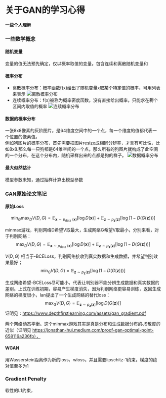 # 关于GAN的学习心得

**一些个人理解**

### 一些数学概念

#### 随机变量
变量的值无法预先确定，仅以概率取值的变量，包含连续和离散随机变量和

#### 概率分布
- 离散概率分布：概率函数f(x)给出了随机变量x取某个特定值的概率，可用列表来表示
![离散概率分布](https://pic1.zhimg.com/80/v2-c8a89985d152b0337511bf8dd43aec44_1440w.jpg)
- 连续概率分布：f(x)被称为概率密度函数，没有直接给出概率，只能求在耨个区间内取值的概率
![连续概率分布](https://pic1.zhimg.com/80/v2-2ffd2245ebc32c480eab316c2194afc0_1440w.jpg)

#### 数据的概率分布
一张8x8像素的灰阶图片，是64维度空间中的一个点，每一个维度的值都代表一个位置的像素值。  
例如狗图片的概率分布，首先需要把图片resize成相同分辨率，才具有可比性，比如8x8.那么每一只狗都是64维空间的一个点，那么所有的狗图片就构成了此空间的一个分布，在这个分布内，随机采样出来的点都是狗的样子。
![数据概率分布](https://pic3.zhimg.com/80/v2-9807e30da8f358096f43e4dfc223dee2_1440w.jpg)

#### 最大似然估计
模型参数未知，通过抽样计算出模型参数

### GAN原始论文笔记
#### 原始Loss
$$
\min _{G} \max _{D} V(D, G)=\mathbb{E}_{\boldsymbol{x} \sim p_{\text {data }}(\boldsymbol{x})}[\log D(\boldsymbol{x})]+\mathbb{E}_{\boldsymbol{z} \sim p_{\boldsymbol{z}}(\boldsymbol{z})}[\log (1-D(G(\boldsymbol{z})))]
$$

minmax游戏，判别网络D希望V取最大，生成网络G希望V取最小，分别来看，对于判别网络：
$$\max _{D} V(D, G)=\mathbb{E}_{\boldsymbol{x} \sim p_{\text {data }}(\boldsymbol{x})}[\log D(\boldsymbol{x})]+\mathbb{E}_{\boldsymbol{z} \sim p_{\boldsymbol{z}}(\boldsymbol{z})}[\log (1-D(G(\boldsymbol{z})))]$$

$V(D,G)$ 相当于-BCELoss，判别网络接收到真实数据和生成数据，并希望判别效果最好；
$$
\min _{G} V(D, G)=\mathbb{E}_{\boldsymbol{z} \sim p_{\boldsymbol{z}}(\boldsymbol{z})}[\log (1-D(G(\boldsymbol{z})))]
$$

生成网络希望-BCELoss尽可能小，代表让判别器不能分辨生成数据和真实数据的差别。上式在训练初期，容易产生梯度消失，因为判别网络更容易训练，返回生成网络的梯度很小，Ian提出了一个生成网络的替代loss：
$$
\max _{G} V(D, G)=\mathbb{E}_{\boldsymbol{z} \sim p_{\boldsymbol{z}}(\boldsymbol{z})}[\log D(G(\boldsymbol{z}))]
$$
证明见：https://www.depthfirstlearning.com/assets/gan_gradient.pdf

两个网络动态平衡。这个minmax游戏其实是真是分布和生成数据分布的JS散度的近似（证明见 https://jonathan-hui.medium.com/proof-gan-optimal-point-658116a236fb），

#### WGAN
用Wasserstein距离作为新的loss，wloss，并且需要lipschitz-1约束，梯度的绝对值至多为1
### Gradient Penalty
软性的L1约束，
